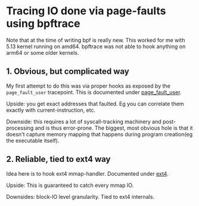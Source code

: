 # Tracing IO done via page-faults using bpftrace

Note that at the time of writing bpf is really new. This worked for me with 5.13 kernel running on amd64. bpftrace was not able to hook anything on arm64 or some older kernels.

## 1. Obvious, but complicated way

My first attempt to do this was via proper hooks as exposed by the `page_fault_user` tracepoint. This is documented under [page_fault_user](page_fault_user/).

Upside: you get exact addresses that faulted. Eg you can correlate them exactly with current-instruction, etc.

Downside: this requires a lot of syscall-tracking machinery and post-processing and is thus error-prone. The biggest, most obvious hole is that it doesn't capture memory mapping that happens during program creation(eg the executable itself).


## 2. Reliable, tied to ext4 way

Idea here is to hook ext4 mmap-handler. Documented under [ext4](ext4/).

Upside: This is guaranteed to catch every mmap IO.

Downsides: block-IO level granularity. Tied to ext4 internals.